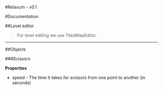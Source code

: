 #Relaxum - v0.1


#Documentation


##Level editor

> For level editing we use TiledMapEditor.

----
##Objects

###Scissors

**Properties**

* speed - The time it takes for scissors from one point to another (in seconds)
